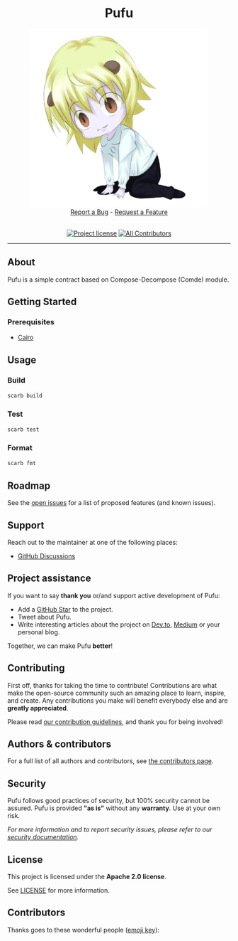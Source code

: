 <div align="center">
  <h1>Pufu</h1>
  <img src="docs/images/logo.png" height="400" width="400">
  <br />
  <a href="https://github.com/carbonable-labs/pufu/issues/new?assignees=&labels=bug&template=01_BUG_REPORT.md&title=bug%3A+">Report a Bug</a>
  -
  <a href="https://github.com/carbonable-labs/pufu/issues/new?assignees=&labels=enhancement&template=02_FEATURE_REQUEST.md&title=feat%3A+">Request a Feature</a>
</div>

<div align="center">
<br />

[![Project license](https://img.shields.io/github/license/carbonable-labs/pufu.svg?style=flat-square)](LICENSE)
[![All Contributors](https://img.shields.io/github/all-contributors/carbonable-labs/pufu?color=ee8449&style=flat-square)](#contributors)

</div>

---

## About

Pufu is a simple contract based on Compose-Decompose (Comde) module.

## Getting Started

### Prerequisites

- [Cairo](https://github.com/starkware-libs/cairo)

## Usage

### Build

```bash
scarb build
```

### Test

```bash
scarb test
```

### Format

```bash
scarb fmt
```

## Roadmap

See the [open issues](https://github.com/carbonable-labs/pufu/issues) for a list of proposed features (and known issues).

## Support

Reach out to the maintainer at one of the following places:

- [GitHub Discussions](https://github.com/carbonable-labs/pufu/discussions)

## Project assistance

If you want to say **thank you** or/and support active development of Pufu:

- Add a [GitHub Star](https://github.com/carbonable-labs/pufu) to the project.
- Tweet about Pufu.
- Write interesting articles about the project on [Dev.to](https://dev.to/), [Medium](https://medium.com/) or your personal blog.

Together, we can make Pufu **better**!

## Contributing

First off, thanks for taking the time to contribute! Contributions are what make the open-source community such an amazing place to learn, inspire, and create. Any contributions you make will benefit everybody else and are **greatly appreciated**.

Please read [our contribution guidelines](docs/CONTRIBUTING.md), and thank you for being involved!

## Authors & contributors

For a full list of all authors and contributors, see [the contributors page](https://github.com/carbonable-labs/pufu/contributors).

## Security

Pufu follows good practices of security, but 100% security cannot be assured.
Pufu is provided **"as is"** without any **warranty**. Use at your own risk.

_For more information and to report security issues, please refer to our [security documentation](docs/SECURITY.md)._

## License

This project is licensed under the **Apache 2.0 license**.

See [LICENSE](LICENSE) for more information.

## Contributors

Thanks goes to these wonderful people ([emoji key](https://allcontributors.org/docs/en/emoji-key)):

<!-- ALL-CONTRIBUTORS-LIST:START - Do not remove or modify this section -->
<!-- prettier-ignore-start -->
<!-- markdownlint-disable -->

<!-- markdownlint-restore -->
<!-- prettier-ignore-end -->

<!-- ALL-CONTRIBUTORS-LIST:END -->

[scarb]: https://github.com/software-mansion/scarb
